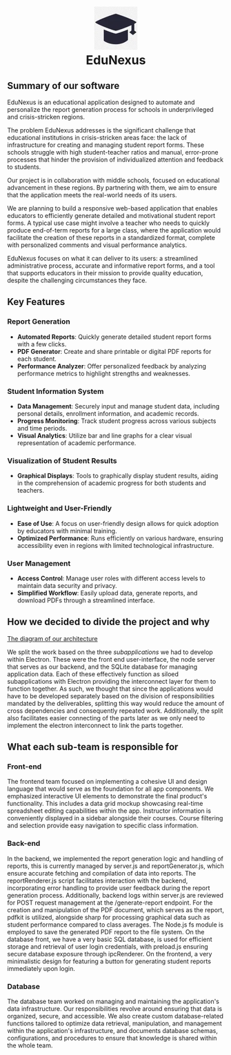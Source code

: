 <h1 align="center">
  <img width="100" height="100" src="../../pic/logo.webp" alt="EduNexus Logo"><br>
  EduNexus
</h1>


## Summary of our software
EduNexus is an educational application designed to automate and personalize the report generation process for schools in underprivileged and crisis-stricken regions.

The problem EduNexus addresses is the significant challenge that educational institutions in crisis-stricken areas face: the lack of infrastructure for creating and managing student report forms. These schools struggle with high student-teacher ratios and manual, error-prone processes that hinder the provision of individualized attention and feedback to students.

Our project is in collaboration with middle schools, focused on educational advancement in these regions. By partnering with them, we aim to ensure that the application meets the real-world needs of its users.

We are planning to build a responsive web-based application that enables educators to efficiently generate detailed and motivational student report forms. A typical use case might involve a teacher who needs to quickly produce end-of-term reports for a large class, where the application would facilitate the creation of these reports in a standardized format, complete with personalized comments and visual performance analytics.

EduNexus focuses on what it can deliver to its users: a streamlined administrative process, accurate and informative report forms, and a tool that supports educators in their mission to provide quality education, despite the challenging circumstances they face.

## Key Features
### Report Generation
- **Automated Reports**: Quickly generate detailed student report forms with a few clicks.
- **PDF Generator**: Create and share printable or digital PDF reports for each student.
- **Performance Analyzer**: Offer personalized feedback by analyzing performance metrics to highlight strengths and weaknesses.

### Student Information System
- **Data Management**: Securely input and manage student data, including personal details, enrollment information, and academic records.
- **Progress Monitoring**: Track student progress across various subjects and time periods.
- **Visual Analytics**: Utilize bar and line graphs for a clear visual representation of academic performance.

### Visualization of Student Results
- **Graphical Displays**: Tools to graphically display student results, aiding in the comprehension of academic progress for both students and teachers.

### Lightweight and User-Friendly
- **Ease of Use**: A focus on user-friendly design allows for quick adoption by educators with minimal training.
- **Optimized Performance**: Runs efficiently on various hardware, ensuring accessibility even in regions with limited technological infrastructure.

### User Management
- **Access Control**: Manage user roles with different access levels to maintain data security and privacy.
- **Simplified Workflow**: Easily upload data, generate reports, and download PDFs through a streamlined interface.



## How we decided to divide the project and why
[The diagram of our architecture](../../EduNexus.pdf)

We split the work based on the three *subapplications* we had to develop within Electron. These were the front end user-interface, the node server that serves as our backend, and the SQLite database for managing application data. Each of these effectively function as siloed subapplications with Electron providing the interconnect layer for them to function together. As such, we thought that since the applications would have to be developed separately based on the division of responsibilities mandated by the deliverables, splitting this way would reduce the amount of cross dependencies and consequently repeated work. Additionally, the split also facilitates easier connecting of the parts later as we only need to implement the electron interconnect to link the parts together.

## What each sub-team is responsible for
### Front-end
The frontend team focused on implementing a cohesive UI and design language that would serve as the foundation for all app components. We emphasized interactive UI elements to demonstrate the final product's functionality. This includes a data grid mockup showcasing real-time spreadsheet editing capabilities within the app. Instructor information is conveniently displayed in a sidebar alongside their courses. Course filtering and selection provide easy navigation to specific class information.

### Back-end
In the backend, we implemented the report generation logic and handling of reports, this is currently managed by server.js and reportGenerator.js, which ensure accurate fetching and compilation of data into reports. The reportRenderer.js script facilitates interaction with the backend, incorporating error handling to provide user feedback during the report generation process. Additionally, backend logs within server.js are reviewed for POST request management at the /generate-report endpoint. For the creation and manipulation of the PDF document, which serves as the report, pdfkit is utilized, alongside sharp for processing graphical data such as student performance compared to class averages. The Node.js fs module is employed to save the generated PDF report to the file system. On the database front,  we have a very basic SQL database, is used for efficient storage and retrieval of user login credentials, with preload.js ensuring secure database exposure through ipcRenderer. On the frontend, a very minimalistic design for featuring a button for generating student reports immediately upon login.

### Database
The database team worked on managing and maintaining the application's data infrastructure. Our responsibilities revolve around ensuring that data is organized, secure, and accessible. We also create custom database-related functions tailored to optimize data retrieval, manipulation, and management within the application's infrastructure, and documents database schemas, configurations, and procedures to ensure that knowledge is shared within the whole team.
